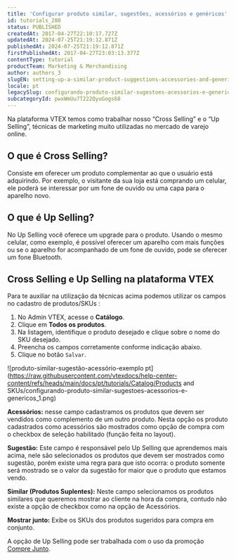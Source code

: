 ```yaml
---
title: 'Configurar produto similar, sugestões, acessórios e genéricos'
id: tutorials_280
status: PUBLISHED
createdAt: 2017-04-27T22:10:17.727Z
updatedAt: 2024-07-25T21:19:12.871Z
publishedAt: 2024-07-25T21:19:12.871Z
firstPublishedAt: 2017-04-27T23:03:13.377Z
contentType: tutorial
productTeam: Marketing & Merchandising
author: authors_3
slugEN: setting-up-a-similar-product-suggestions-accessories-and-generics
locale: pt
legacySlug: configurando-produto-similar-sugestoes-acessorios-e-genericos
subcategoryId: pwxWmUu7T222QyuGogs68
---
```


Na plataforma VTEX temos como trabalhar nosso “Cross Selling” e o “Up Selling”, técnicas de marketing muito utilizadas no mercado de varejo online.

## O que é Cross Selling?

Consiste em oferecer um produto complementar ao que o usuário está adquirindo. Por exemplo, o visitante da sua loja está comprando um celular, ele poderá se interessar por um fone de ouvido ou uma capa para o aparelho novo.

## O que é Up Selling?

No Up Selling você oferece um upgrade para o produto. Usando o mesmo celular, como exemplo, é possível oferecer um aparelho com mais funções ou se o aparelho for acompanhado de um fone de ouvido, pode se oferecer um fone Bluetooth.

## Cross Selling e Up Selling na plataforma VTEX

Para te auxiliar na utilização da técnicas acima podemos utilizar os campos no cadastro de produtos/SKUs :

1. No Admin VTEX, acesse o **Catálogo**.
2. Clique em **Todos os produtos**.
3. Na listagem, identifique o produto desejado e clique sobre o nome do SKU desejado.
4. Preencha os campos corretamente conforme indicação abaixo.
5. Clique no botão `Salvar`.

![produto-similar-sugestão-acessório-exemplo pt](https://raw.githubusercontent.com/vtexdocs/help-center-content/refs/heads/main/docs/pt/tutorials/Catalog/Products and SKUs/configurando-produto-similar-sugestoes-acessorios-e-genericos_1.png)

**Acessórios:** nesse campo cadastramos os produtos que devem ser vendidos como complemento de um outro produto. Nesta opção os produto cadastrados como acessórios são mostrados como opção de compra com o checkbox de seleção habilitado (função feita no layout).

**Sugestão:** Este campo é responsável pelo Up Selling que aprendemos mais acima, nele são selecionados os produtos que devem ser mostrados como sugestão, porém existe uma regra para que isto ocorra: o produto somente será mostrado se o valor da sugestão for maior que o produto que estamos vendo.

**Similar (Produtos Suplentes):** Neste campo selecionamos os produtos similares que queremos mostrar ao cliente na hora da compra, contudo não existe a opção de checkbox como na opção de Acessórios. 

**Mostrar junto:** Exibe os SKUs dos produtos sugeridos para compra em conjunto. 

A opção de Up Selling pode ser trabalhada com o uso da promoção [Compre Junto](http://help.vtex.com/pt/tutorial/compre-junto).
